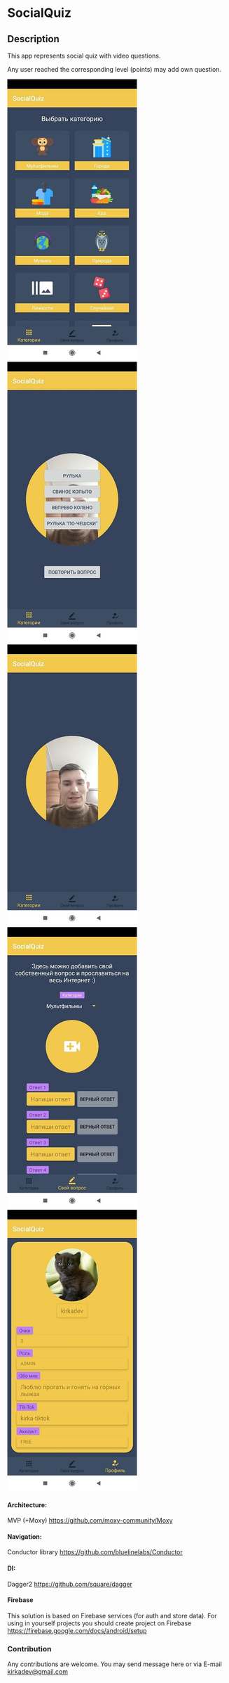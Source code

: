 # SocialQuiz

## Description
This app represents social quiz with video questions.

Any user reached the corresponding level (points) may add own question.


![alt text](https://github.com/kirkaDev/SocialQuiz/blob/master/app/src/debug/assets/screenshots/screen3.jpg?raw=true)
![alt text](https://github.com/kirkaDev/SocialQuiz/blob/master/app/src/debug/assets/screenshots/screen1.jpg?raw=true)
![alt text](https://github.com/kirkaDev/SocialQuiz/blob/master/app/src/debug/assets/screenshots/screen2.jpg?raw=true)
![alt text](https://github.com/kirkaDev/SocialQuiz/blob/master/app/src/debug/assets/screenshots/screen4.jpg?raw=true)
![alt text](https://github.com/kirkaDev/SocialQuiz/blob/master/app/src/debug/assets/screenshots/screen5.jpg?raw=true)

#### Architecture: 
MVP (+Moxy) https://github.com/moxy-community/Moxy

#### Navigation: 
Conductor library https://github.com/bluelinelabs/Conductor

#### DI:
Dagger2 
https://github.com/square/dagger

#### Firebase
This solution is based on Firebase services (for auth and store data).
For using in yourself projects you should create project on Firebase
https://firebase.google.com/docs/android/setup



### Contribution
Any contributions are welcome.
You may send message here or via E-mail kirkadev@gmail.com
